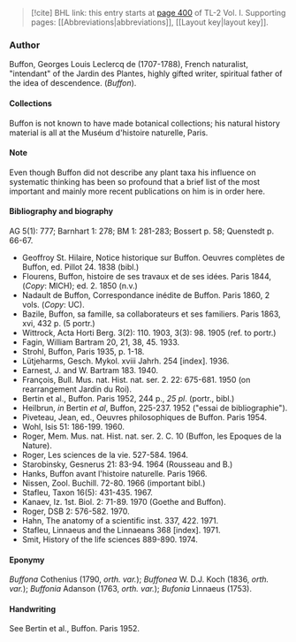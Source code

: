 > [!cite] BHL link: this entry starts at [page 400](https://www.biodiversitylibrary.org/item/103414#page/448/mode/1up) of TL-2 Vol. I.
> Supporting pages: [[Abbreviations|abbreviations]], [[Layout key|layout key]].

### Author

Buffon, Georges Louis Leclercq de (1707-1788), French naturalist, "intendant" of the Jardin des Plantes, highly gifted writer, spiritual father of the idea of descendence. (*Buffon*).

#### Collections

Buffon is not known to have made botanical collections; his natural history material is all at the Muséum d'histoire naturelle, Paris.

#### Note

Even though Buffon did not describe any plant taxa his influence on systematic thinking has been so profound that a brief list of the most important and mainly more recent publications on him is in order here.

#### Bibliography and biography

AG 5(1): 777; Barnhart 1: 278; BM 1: 281-283; Bossert p. 58; Quenstedt p. 66-67.
- Geoffroy St. Hilaire, Notice historique sur Buffon. Oeuvres complètes de Buffon, ed. Pillot 24. 1838 (bibl.)
- Flourens, Buffon, histoire de ses travaux et de ses idées. Paris 1844, (*Copy*: MICH); ed. 2. 1850 (n.v.)
- Nadault de Buffon, Correspondance inédite de Buffon. Paris 1860, 2 vols. (*Copy*: UC).
- Bazile, Buffon, sa famille, sa collaborateurs et ses familiers. Paris 1863, xvi, 432 p. (5 portr.)
- Wittrock, Acta Horti Berg. 3(2): 110. 1903, 3(3): 98. 1905 (ref. to portr.)
- Fagin, William Bartram 20, 21, 38, 45. 1933.
- Strohl, Buffon, Paris 1935, p. 1-18.
- Lütjeharms, Gesch. Mykol. xviii Jahrh. 254 \[index\]. 1936.
- Earnest, J. and W. Bartram 183. 1940.
- François, Bull. Mus. nat. Hist. nat. ser. 2. 22: 675-681. 1950 (on rearrangement Jardin du Roi).
- Bertin et al., Buffon. Paris 1952, 244 p., *25 pl*. (portr., bibl.)
- Heilbrun, *in* Bertin *et al*, Buffon, 225-237. 1952 ("essai de bibliographie").
- Piveteau, Jean, ed., Oeuvres philosophiques de Buffon. Paris 1954.
- Wohl, Isis 51: 186-199. 1960.
- Roger, Mem. Mus. nat. Hist. nat. ser. 2. C. 10 (Buffon, les Epoques de la Nature).
- Roger, Les sciences de la vie. 527-584. 1964.
- Starobinsky, Gesnerus 21: 83-94. 1964 (Rousseau and B.)
- Hanks, Buffon avant l'histoire naturelle. Paris 1966.
- Nissen, Zool. Buchill. 72-80. 1966 (important bibl.)
- Stafleu, Taxon 16(5): 431-435. 1967.
- Kanaev, Iz. 1st. Biol. 2: 71-89. 1970 (Goethe and Buffon).
- Roger, DSB 2: 576-582. 1970.
- Hahn, The anatomy of a scientific inst. 337, 422. 1971.
- Stafleu, Linnaeus and the Linnaeans 368 \[index\]. 1971.
- Smit, History of the life sciences 889-890. 1974.

#### Eponymy

*Buffona* Cothenius (1790, *orth. var.*); *Buffonea* W. D.J. Koch (1836, *orth. var.*); *Buffonia* Adanson (1763, *orth. var.*); *Bufonia* Linnaeus (1753).

#### Handwriting

See Bertin et al., Buffon. Paris 1952.

